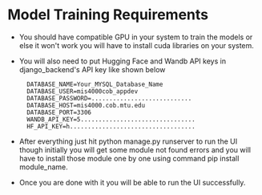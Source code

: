 # Model Training Requirements

* You should have compatible GPU in your system to train the models or else it won't work you will have to install cuda libraries on your system.
* You will also need to put Hugging Face and Wandb API keys in django_backend's API key like shown below

        DATABASE_NAME=Your_MYSQL_Database_Name   
        DATABASE_USER=mis4000cob_appdev
        DATABASE_PASSWORD=............................
        DATABASE_HOST=mis4000.cob.mtu.edu
        DATABASE_PORT=3306
        WANDB_API_KEY=5................................
        HF_API_KEY=h...................................
        

* After everything just hit python manage.py runserver to run the UI though initially you will get some module not found errors and you will have to install those module one by one using command pip install module_name.

* Once you are done with it you will be able to run the UI successfully.